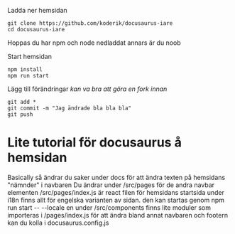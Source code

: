 Ladda ner hemsidan

```shell
git clone https://github.com/koderik/docusaurus-iare
cd docusaurus-iare
```

Hoppas du har npm och node nedladdat annars är du noob

Start hemsidan
```shell
npm install
npm run start
```

Lägg till förändringar *kan va bra att göra en fork innan*
```shell
git add *
git commit -m "Jag ändrade bla bla bla"
git push
```

# Lite tutorial för docusaurus å hemsidan
Basically så ändrar du saker under docs för att ändra texten på hemsidans "nämnder" i navbaren
Du ändrar under /src/pages för de andra navbar elementen
/src/pages/index.js är react filen för hemsidans startsida
under i18n finns allt för engelska varianten av sidan. den kan startas genom npm run start -- --locale en
under /src/components finns lite moduler som importeras i /pages/index.js
för att ändra bland annat navbaren och footern kan du kolla i docusaurus.config.js